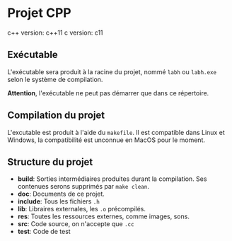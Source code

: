 # Projet CPP

c++ version: c++11
c version: c11


## Exécutable
L'exécutable sera produit à la racine du projet, nommé `labh` ou `labh.exe` selon le système de compilation.

**Attention**, l'exécutable ne peut pas démarrer que dans ce répertoire.


## Compilation du projet
L'excutable est produit à l'aide du `makefile`. Il est compatible dans Linux et Windows, la compatibilité est unconnue en MacOS pour le moment.


## Structure du projet
- **build**: Sorties intermédiaires produites durant la compilation. Ses contenues serons supprimés par `make clean`.
- **doc**: Documents de ce projet.
- **include**: Tous les fichiers `.h`
- **lib**: Libraires externales, les `.o` précompilés.
- **res**: Toutes les ressources externes, comme images, sons.
- **src**: Code source, on n'accepte que `.cc`
- **test**: Code de test
